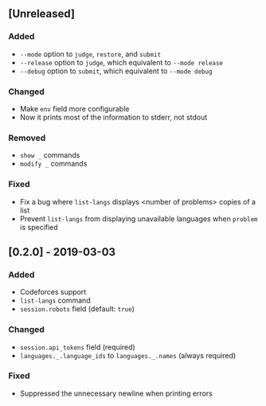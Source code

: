 ## [Unreleased]

### Added

* `--mode` option to `judge`, `restore`, and `submit`
* `--release` option to `judge`, which equivalent to `--mode release`
* `--debug` option to `submit`, which equivalent to `--mode debug`

### Changed

* Make `env` field more configurable
* Now it prints most of the information to stderr, not stdout

### Removed

* `show _` commands
* `modify _` commands

### Fixed

* Fix a bug where `list-langs` displays &lt;number of problems&gt; copies of a list
* Prevent `list-langs` from displaying unavailable languages when `problem` is specified

## [0.2.0] - 2019-03-03

### Added

* Codeforces support
* `list-langs` command
* `session.robots` field (default: `true`)

### Changed

* `session.api_tokens` field (required)
* `languages._.language_ids` to `languages._.names` (always required)

### Fixed

* Suppressed the unnecessary newline when printing errors
